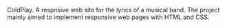ColdPlay. 
A respnsive web site for the lyrics of a musical band.
The project mainly aimed to implement responsive web pages with HTML and CSS.

